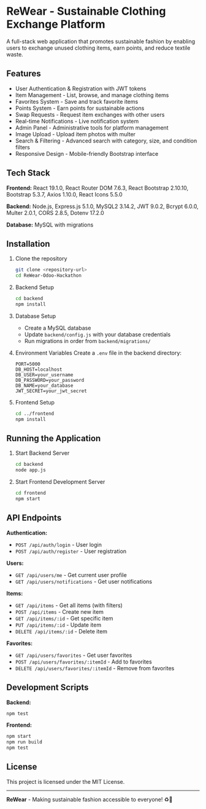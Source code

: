 # ReWear - Sustainable Clothing Exchange Platform

A full-stack web application that promotes sustainable fashion by enabling users to exchange unused clothing items, earn points, and reduce textile waste.

## Features

- User Authentication & Registration with JWT tokens
- Item Management - List, browse, and manage clothing items
- Favorites System - Save and track favorite items
- Points System - Earn points for sustainable actions
- Swap Requests - Request item exchanges with other users
- Real-time Notifications - Live notification system
- Admin Panel - Administrative tools for platform management
- Image Upload - Upload item photos with multer
- Search & Filtering - Advanced search with category, size, and condition filters
- Responsive Design - Mobile-friendly Bootstrap interface

## Tech Stack

**Frontend:** React 19.1.0, React Router DOM 7.6.3, React Bootstrap 2.10.10, Bootstrap 5.3.7, Axios 1.10.0, React Icons 5.5.0

**Backend:** Node.js, Express.js 5.1.0, MySQL2 3.14.2, JWT 9.0.2, Bcrypt 6.0.0, Multer 2.0.1, CORS 2.8.5, Dotenv 17.2.0

**Database:** MySQL with migrations

## Installation

1. Clone the repository
   ```bash
   git clone <repository-url>
   cd ReWear-Odoo-Hackathon
   ```

2. Backend Setup
   ```bash
   cd backend
   npm install
   ```

3. Database Setup
   - Create a MySQL database
   - Update `backend/config.js` with your database credentials
   - Run migrations in order from `backend/migrations/`

4. Environment Variables
   Create a `.env` file in the backend directory:
   ```env
   PORT=5000
   DB_HOST=localhost
   DB_USER=your_username
   DB_PASSWORD=your_password
   DB_NAME=your_database
   JWT_SECRET=your_jwt_secret
   ```

5. Frontend Setup
   ```bash
   cd ../frontend
   npm install
   ```

## Running the Application

1. Start Backend Server
   ```bash
   cd backend
   node app.js
   ```

2. Start Frontend Development Server
   ```bash
   cd frontend
   npm start
   ```

## API Endpoints

**Authentication:**
- `POST /api/auth/login` - User login
- `POST /api/auth/register` - User registration

**Users:**
- `GET /api/users/me` - Get current user profile
- `GET /api/users/notifications` - Get user notifications

**Items:**
- `GET /api/items` - Get all items (with filters)
- `POST /api/items` - Create new item
- `GET /api/items/:id` - Get specific item
- `PUT /api/items/:id` - Update item
- `DELETE /api/items/:id` - Delete item

**Favorites:**
- `GET /api/users/favorites` - Get user favorites
- `POST /api/users/favorites/:itemId` - Add to favorites
- `DELETE /api/users/favorites/:itemId` - Remove from favorites

## Development Scripts

**Backend:**
```bash
npm test
```

**Frontend:**
```bash
npm start
npm run build
npm test
```

## License

This project is licensed under the MIT License.

---

**ReWear** - Making sustainable fashion accessible to everyone! ♻️👕
